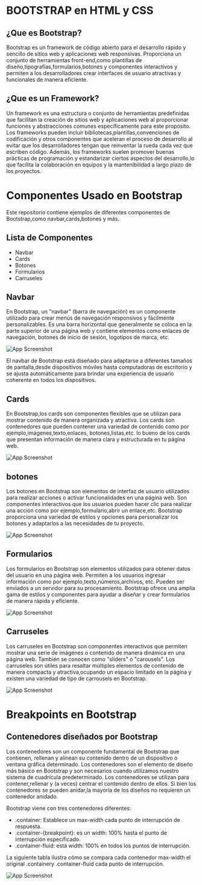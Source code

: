 # BOOTSTRAP en HTML y CSS

## ¿Que es Bootstrap?

Bootstrap es un framework de código abierto para el desarrollo rápido y sencillo de sitios web y aplicaciones web responsivas. Proporciona un conjunto de herramientas front-end,como plantillas de diseño,tipografías,formularios,botones y componentes interactivos y permiten a los desarrolladores crear interfaces de usuario atractivas y funcionales de manera eficiente.

## ¿Que es un Framework?

Un framework es una estructura o conjunto de herramientas predefinidas que facilitan la creación de sitios web y aplicaciones web al proporcionar funciones y abstracciones comunes específicamente para este propósito. Los frameworks pueden incluir bibliotecas,plantillas,convenciones de codificación y otros componentes que aceleran el proceso de desarrollo al evitar que los desarrolladores tengan que reinventar la rueda cada vez que escriben código. Además, los frameworks suelen promover buenas prácticas de programación y estandarizar ciertos aspectos del desarrollo,lo que facilita la colaboración en equipos y la mantenibilidad a largo plazo de los proyectos.

# Componentes Usado en Bootstrap

Este repositorio contiene ejemplos de diferentes componentes de Bootstrap,como navbar,cards,botones y más.

## Lista de Componentes 

- Navbar
- Cards
- Botones
- Formularios
- Carruseles

## Navbar 

En Bootstrap, un "navbar" (barra de navegación) es un componente utilizado para crear menús de navegación responsivos y fácilmente personalizables. Es una barra horizontal que generalmente se coloca en la parte superior de una página web y contiene elementos como enlaces de navegación, botones de inicio de sesión, logotipos de marca, etc.

![App Screenshot](image.png)

El navbar de Bootstrap está diseñado para adaptarse a diferentes tamaños de pantalla,desde dispositivos móviles hasta computadoras de escritorio y se ajusta automáticamente para brindar una experiencia de usuario coherente en todos los dispositivos.

## Cards

En Bootstrap,los cards son componentes flexibles que se utilizan para mostrar contenido de manera organizada y atractiva. Los cards son contenedores que pueden contener una variedad de contenido como por ejemplo,imágenes,texto,enlaces, botones,listas,etc. lo bueno de los cards que presentan información de manera clara y estructurada en tu página web.

![App Screenshot](image-1.png)

## botones

Los botones en Bootstrap son elementos de interfaz de usuario utilizados para realizar acciones o activar funcionalidades en una página web. Son componentes interactivos que los usuarios pueden hacer clic para realizar una acción como por ejemplo,formulario,abrir un enlace,etc. Bootstrap proporciona una variedad de estilos y opciones para personalizar los botones y adaptarlos a las necesidades de tu proyecto.

![App Screenshot](image-2.png)

## Formularios

Los formularios en Bootstrap son elementos utilizados para obtener datos del usuario en una página web. Permiten a los usuarios ingresar información como por ejemplo,texto,números,archivos, etc. Pueden ser enviados a un servidor para su procesamiento. Bootstrap ofrece una amplia gama de estilos y componentes para ayudar a diseñar y crear formularios de manera rápida y eficiente.

![App Screenshot](image-3.png)

## Carruseles

Los carruseles en Bootstrap son componentes interactivos que permiten mostrar una serie de imágenes o contenido de manera dinámica en una página web. También se conocen como "sliders" o "carousels". Los carruseles son útiles para resaltar múltiples elementos de contenido de manera compacta y atractiva,ocupando un espacio limitado en la página y existen una variedad de tipo de carrousels en Bootstrap.

![App Screenshot](image-4.png)

# Breakpoints en Bootstrap

## Contenedores diseñados por Bootstrap

Los contenedores son un componente fundamental de Bootstrap que contienen, rellenan y alinean su contenido dentro de un dispositivo o ventana gráfica determinado. Los contenedores son el elemento de diseño más básico en Bootstrap y son necesarios cuando utilizamos nuestro sistema de cuadrícula predeterminado. Los contenedores se utilizan para contener,rellenar y (a veces) centrar el contenido dentro de ellos. Si bien los contenedores se pueden anidar,la mayoría de los diseños no requieren un contenedor anidado.

Bootstrap viene con tres contenedores diferentes:

- .container: Establece un max-width cada punto de interrupción de respuesta.
- .container-{breakpoint}: es un width: 100% hasta el punto de interrupción especificado.
- .container-fluid: está width: 100% en todos los puntos de interrupción.

La siguiente tabla ilustra cómo se compara cada contenedor max-width el original .containery .container-fluid cada punto de interrupción.

![App Screenshot](image-5.png)
